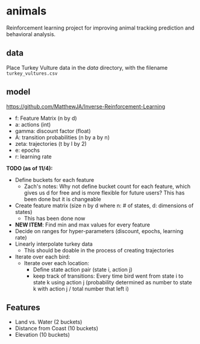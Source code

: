 # animals
Reinforcement learning project for improving animal tracking prediction and behavioral analysis.

## data

Place Turkey Vulture data in the *data* directory, with the filename `turkey_vultures.csv`

## model
 https://github.com/MatthewJA/Inverse-Reinforcement-Learning
- f: Feature Matrix (n by d)
- a: actions (int)
- gamma: discount factor (float)
- A: transition probabilities (n by a by n)
- zeta: trajectories (t by l by 2)
- e: epochs
- r: learning rate

**TODO (as of 11/4):**
- Define buckets for each feature
    - Zach's notes: Why not define bucket count for each feature, which gives us d for free and is more flexible for future users? This has been done but it is changeable
- Create feature matrix (size n by d where n: # of states, d: dimensions of states)
    - This has been done now
- **NEW ITEM**: Find min and max values for every feature
- Decide on ranges for hyper-parameters (discount, epochs, learning rate)
- Linearly interpolate turkey data
    - This should be doable in the process of creating trajectories
- Iterate over each bird:
    - Iterate over each location:
        - Define state action pair (state i, action j)
        - keep track of transitions: Every time bird went from state i to state
          k using action j (probability determined as number to state k with
          action j / total number that left i)

## Features

- Land vs. Water (2 buckets)
- Distance from Coast (10 buckets)
- Elevation (10 buckets)
